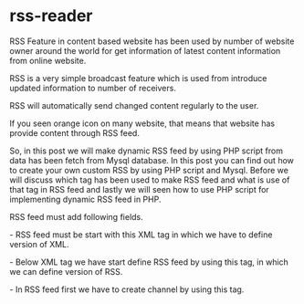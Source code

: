 # rss-reader


RSS Feature in content based website has been used by number of website owner around the world for get information of latest content information from online website.

RSS is a very simple broadcast feature which is used from introduce updated information to number of receivers.

RSS will automatically send changed content regularly to the user.

If you seen orange icon on many website, that means that website has provide content through RSS feed.

So, in this post we will make dynamic RSS feed by using PHP script from data has been fetch from Mysql database. In this post you can find out how to create your own custom RSS by using PHP script and Mysql. Before we will discuss which tag has been used to make RSS feed and what is use of that tag in RSS feed and lastly we will seen how to use PHP script for implementing dynamic RSS feed in PHP.

RSS feed must add following fields.

<?xml ?> - RSS feed must be start with this XML tag in which we have to define version of XML.

<rss> - Below XML tag we have start define RSS feed by using this tag, in which we can define version of RSS.

<channel> - In RSS feed first we have to create channel by using this tag.

<title> - RSS feed name has been define under this <title> tag.

<link> - RSS feed link has been define in <link> tag.

<description> - A short description of RSS feed must be set under this <description> tag.

<language> - We must have to define RSS feed language, which has been define under tag. For example, American English language RSS feed we have to write "en-us", here en is ISO-639 language code and us stand for ISO-3166 country codes.

All above tag has been in RSS feed header section, but all below tag will be used in body section of RSS feed which is under each item comes in the feed.

<item> - RSS feed item has been define by this tag.

<title> - RSS feed item title has been set under this tag.

<link> - Link of each item has been define under this <link> tag.

<description> - Under this tag we can define short description of each item, and description must contain at least 300 or more characters.

<pubDate> - Publication date of each item has been define under this <pubDate> tag and date must be ISO 8601 or RFC822 standard format.

<guid> - In RSS feed, we have to provide unique id for each item, which has been define under this <guid> tag.

<dc:creator>
- Name of the author has been define under this tag.
<enclosure> - Any media attachment like image or video link has been define under this tag, here we have also define size of attachment with it's mime type also.

